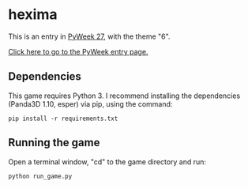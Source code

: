 hexima
======

This is an entry in [PyWeek 27](https://pyweek.org/27/), with the theme "6".

[Click here to go to the PyWeek entry page.](https://pyweek.org/e/superleuk27/)

Dependencies
------------

This game requires Python 3.  I recommend installing the dependencies (Panda3D 1.10, esper) via pip, using the command:

```
pip install -r requirements.txt
```

Running the game
----------------

Open a terminal window, "cd" to the game directory and run:

```
python run_game.py
```
